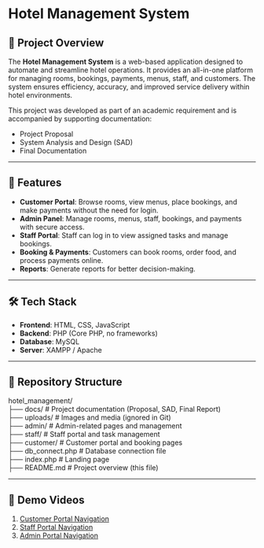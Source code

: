 # Hotel Management System

## 📌 Project Overview  
The **Hotel Management System** is a web-based application designed to automate and streamline hotel operations. It provides an all-in-one platform for managing rooms, bookings, payments, menus, staff, and customers. The system ensures efficiency, accuracy, and improved service delivery within hotel environments.

This project was developed as part of an academic requirement and is accompanied by supporting documentation:
- Project Proposal  
- System Analysis and Design (SAD)  
- Final Documentation  

---

## 🚀 Features  
- **Customer Portal**: Browse rooms, view menus, place bookings, and make payments without the need for login.  
- **Admin Panel**: Manage rooms, menus, staff, bookings, and payments with secure access.  
- **Staff Portal**: Staff can log in to view assigned tasks and manage bookings.  
- **Booking & Payments**: Customers can book rooms, order food, and process payments online.  
- **Reports**: Generate reports for better decision-making.  

---

## 🛠️ Tech Stack  
- **Frontend**: HTML, CSS, JavaScript  
- **Backend**: PHP (Core PHP, no frameworks)  
- **Database**: MySQL  
- **Server**: XAMPP / Apache  

---

## 📂 Repository Structure  

hotel_management/  
├── docs/                      # Project documentation (Proposal, SAD, Final Report)  
├── uploads/                   # Images and media (ignored in Git)  
├── admin/                     # Admin-related pages and management  
├── staff/                     # Staff portal and task management  
├── customer/                  # Customer portal and booking pages  
├── db_connect.php              # Database connection file  
├── index.php                   # Landing page  
├── README.md                   # Project overview (this file)  

---

## 🎥 Demo Videos  

1. [Customer Portal Navigation](https://youtu.be/6QbyNSv4t_g)  
2. [Staff Portal Navigation](https://youtu.be/VzZgPezOekM)  
3. [Admin Portal Navigation](https://youtu.be/fWcY504MKQk)  

